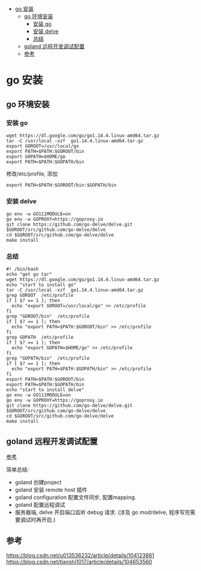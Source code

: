 <!-- TOC -->

- [go 安装](#go-安装)
	- [go 环境安装](#go-环境安装)
		- [安装 go](#安装-go)
		- [安装 delve](#安装-delve)
		- [总结](#总结)
	- [goland 远程开发调试配置](#goland-远程开发调试配置)
	- [参考](#参考)

<!-- /TOC -->

# go 安装
## go 环境安装
### 安装 go
```
wget https://dl.google.com/go/go1.14.4.linux-amd64.tar.gz
tar -C /usr/local -xzf  go1.14.4.linux-amd64.tar.gz
export GOROOT=/usr/local/go
export PATH=$PATH:$GOROOT/bin
export GOPATH=$HOME/go
export PATH=$PATH:$GOPATH/bin
```

修改/etc/profile, 添加
```
export PATH=$PATH:$GOROOT/bin:$GOPATH/bin
```

### 安装 delve
```
go env -w GO111MODULE=on
go env -w GOPROXY=https://goproxy.io
git clone https://github.com/go-delve/delve.git $GOROOT/src/github.com/go-delve/delve
cd $GOROOT/src/github.com/go-delve/delve
make install
```

### 总结

```
#! /bin/bash
echo "get go tar"
wget https://dl.google.com/go/go1.14.4.linux-amd64.tar.gz
echo "start to install go"
tar -C /usr/local -xzf  go1.14.4.linux-amd64.tar.gz
grep GOROOT  /etc/profile
if [ $? == 1 ]; then
  echo "export GOROOT=/usr/local/go" >> /etc/profile
fi
grep "GOROOT/bin"  /etc/profile
if [ $? == 1 ]; then
  echo "export PATH=$PATH:$GOROOT/bin" >> /etc/profile
fi
grep GOPATH  /etc/profile
if [ $? == 1 ]; then
  echo "export GOPATH=$HOME/go" >> /etc/profile
fi
grep "GOPATH/bin"  /etc/profile
if [ $? == 1 ]; then
  echo "export PATH=$PATH:$GOPATH/bin" >> /etc/profile
fi
export PATH=$PATH:$GOROOT/bin
export PATH=$PATH:$GOPATH/bin
echo "start to install delve"
go env -w GO111MODULE=on
go env -w GOPROXY=https://goproxy.io
git clone https://github.com/go-delve/delve.git $GOROOT/src/github.com/go-delve/delve
cd $GOROOT/src/github.com/go-delve/delve
make install
```

## goland 远程开发调试配置
[参考](https://blog.csdn.net/u013536232/article/details/104123861)  

简单总结:  
- goland 创建project
- goland 安装 remote host 插件
- goland configuration 配置文件同步, 配置mapping.  
- goland 配置远程调试
- 服务器端, delve 开启端口监听 debug 请求. (涉及 go mod/delve, 程序写完需要调试时再开启.)  

## 参考
https://blog.csdn.net/u013536232/article/details/104123861
https://blog.csdn.net/tianshi1017/article/details/104653560  

